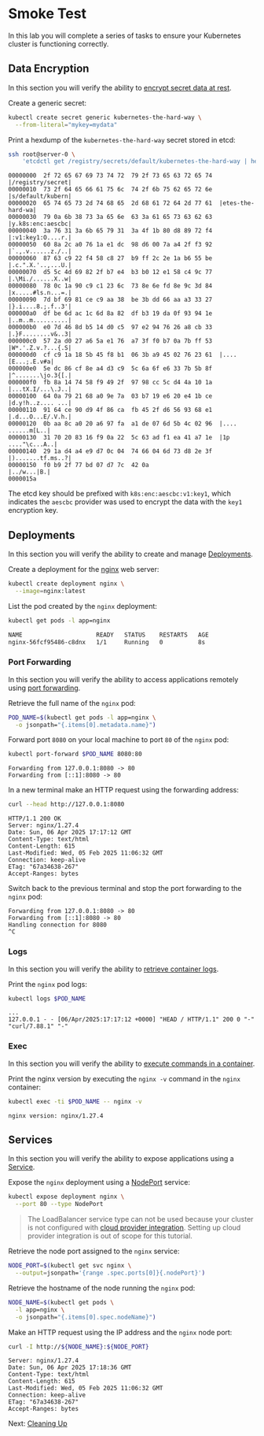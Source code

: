 # Smoke Test

In this lab you will complete a series of tasks to ensure your Kubernetes cluster is functioning correctly.

## Data Encryption

In this section you will verify the ability to [encrypt secret data at rest](https://kubernetes.io/docs/tasks/administer-cluster/encrypt-data/#verifying-that-data-is-encrypted).

Create a generic secret:

```bash
kubectl create secret generic kubernetes-the-hard-way \
  --from-literal="mykey=mydata"
```

Print a hexdump of the `kubernetes-the-hard-way` secret stored in etcd:

```bash
ssh root@server-0 \
    'etcdctl get /registry/secrets/default/kubernetes-the-hard-way | hexdump -C'
```

```text
00000000  2f 72 65 67 69 73 74 72  79 2f 73 65 63 72 65 74  |/registry/secret|
00000010  73 2f 64 65 66 61 75 6c  74 2f 6b 75 62 65 72 6e  |s/default/kubern|
00000020  65 74 65 73 2d 74 68 65  2d 68 61 72 64 2d 77 61  |etes-the-hard-wa|
00000030  79 0a 6b 38 73 3a 65 6e  63 3a 61 65 73 63 62 63  |y.k8s:enc:aescbc|
00000040  3a 76 31 3a 6b 65 79 31  3a 4f 1b 80 d8 89 72 f4  |:v1:key1:O....r.|
00000050  60 8a 2c a0 76 1a e1 dc  98 d6 00 7a a4 2f f3 92  |`.,.v......z./..|
00000060  87 63 c9 22 f4 58 c8 27  b9 ff 2c 2e 1a b6 55 be  |.c.".X.'..,...U.|
00000070  d5 5c 4d 69 82 2f b7 e4  b3 b0 12 e1 58 c4 9c 77  |.\Mi./......X..w|
00000080  78 0c 1a 90 c9 c1 23 6c  73 8e 6e fd 8e 9c 3d 84  |x.....#ls.n...=.|
00000090  7d bf 69 81 ce c9 aa 38  be 3b dd 66 aa a3 33 27  |}.i....8.;.f..3'|
000000a0  df be 6d ac 1c 6d 8a 82  df b3 19 da 0f 93 94 1e  |..m..m..........|
000000b0  e0 7d 46 8d b5 14 d0 c5  97 e2 94 76 26 a8 cb 33  |.}F........v&..3|
000000c0  57 2a d0 27 a6 5a e1 76  a7 3f f0 b7 0a 7b ff 53  |W*.'.Z.v.?...{.S|
000000d0  cf c9 1a 18 5b 45 f8 b1  06 3b a9 45 02 76 23 61  |....[E...;.E.v#a|
000000e0  5e dc 86 cf 8e a4 d3 c9  5c 6a 6f e6 33 7b 5b 8f  |^.......\jo.3{[.|
000000f0  fb 8a 14 74 58 f9 49 2f  97 98 cc 5c d4 4a 10 1a  |...tX.I/...\.J..|
00000100  64 0a 79 21 68 a0 9e 7a  03 b7 19 e6 20 e4 1b ce  |d.y!h..z.... ...|
00000110  91 64 ce 90 d9 4f 86 ca  fb 45 2f d6 56 93 68 e1  |.d...O...E/.V.h.|
00000120  0b aa 8c a0 20 a6 97 fa  a1 de 07 6d 5b 4c 02 96  |.... ......m[L..|
00000130  31 70 20 83 16 f9 0a 22  5c 63 ad f1 ea 41 a7 1e  |1p ...."\c...A..|
00000140  29 1a d4 a4 e9 d7 0c 04  74 66 04 6d 73 d8 2e 3f  |).......tf.ms..?|
00000150  f0 b9 2f 77 bd 07 d7 7c  42 0a                    |../w...|B.|
0000015a
```

The etcd key should be prefixed with `k8s:enc:aescbc:v1:key1`, which indicates the `aescbc` provider was used to encrypt the data with the `key1` encryption key.

## Deployments

In this section you will verify the ability to create and manage [Deployments](https://kubernetes.io/docs/concepts/workloads/controllers/deployment/).

Create a deployment for the [nginx](https://nginx.org/en/) web server:

```bash
kubectl create deployment nginx \
  --image=nginx:latest
```

List the pod created by the `nginx` deployment:

```bash
kubectl get pods -l app=nginx
```

```bash
NAME                     READY   STATUS    RESTARTS   AGE
nginx-56fcf95486-c8dnx   1/1     Running   0          8s
```

### Port Forwarding

In this section you will verify the ability to access applications remotely using [port forwarding](https://kubernetes.io/docs/tasks/access-application-cluster/port-forward-access-application-cluster/).

Retrieve the full name of the `nginx` pod:

```bash
POD_NAME=$(kubectl get pods -l app=nginx \
  -o jsonpath="{.items[0].metadata.name}")
```

Forward port `8080` on your local machine to port `80` of the `nginx` pod:

```bash
kubectl port-forward $POD_NAME 8080:80
```

```text
Forwarding from 127.0.0.1:8080 -> 80
Forwarding from [::1]:8080 -> 80
```

In a new terminal make an HTTP request using the forwarding address:

```bash
curl --head http://127.0.0.1:8080
```

```text
HTTP/1.1 200 OK
Server: nginx/1.27.4
Date: Sun, 06 Apr 2025 17:17:12 GMT
Content-Type: text/html
Content-Length: 615
Last-Modified: Wed, 05 Feb 2025 11:06:32 GMT
Connection: keep-alive
ETag: "67a34638-267"
Accept-Ranges: bytes
```

Switch back to the previous terminal and stop the port forwarding to the `nginx` pod:

```text
Forwarding from 127.0.0.1:8080 -> 80
Forwarding from [::1]:8080 -> 80
Handling connection for 8080
^C
```

### Logs

In this section you will verify the ability to [retrieve container logs](https://kubernetes.io/docs/concepts/cluster-administration/logging/).

Print the `nginx` pod logs:

```bash
kubectl logs $POD_NAME
```

```text
...
127.0.0.1 - - [06/Apr/2025:17:17:12 +0000] "HEAD / HTTP/1.1" 200 0 "-" "curl/7.88.1" "-"
```

### Exec

In this section you will verify the ability to [execute commands in a container](https://kubernetes.io/docs/tasks/debug-application-cluster/get-shell-running-container/#running-individual-commands-in-a-container).

Print the nginx version by executing the `nginx -v` command in the `nginx` container:

```bash
kubectl exec -ti $POD_NAME -- nginx -v
```

```text
nginx version: nginx/1.27.4
```

## Services

In this section you will verify the ability to expose applications using a [Service](https://kubernetes.io/docs/concepts/services-networking/service/).

Expose the `nginx` deployment using a [NodePort](https://kubernetes.io/docs/concepts/services-networking/service/#type-nodeport) service:

```bash
kubectl expose deployment nginx \
  --port 80 --type NodePort
```

> The LoadBalancer service type can not be used because your cluster is not configured with [cloud provider integration](https://kubernetes.io/docs/getting-started-guides/scratch/#cloud-provider). Setting up cloud provider integration is out of scope for this tutorial.

Retrieve the node port assigned to the `nginx` service:

```bash
NODE_PORT=$(kubectl get svc nginx \
  --output=jsonpath='{range .spec.ports[0]}{.nodePort}')
```

Retrieve the hostname of the node running the `nginx` pod:

```bash
NODE_NAME=$(kubectl get pods \
  -l app=nginx \
  -o jsonpath="{.items[0].spec.nodeName}")
```

Make an HTTP request using the IP address and the `nginx` node port:

```bash
curl -I http://${NODE_NAME}:${NODE_PORT}
```

```text
Server: nginx/1.27.4
Date: Sun, 06 Apr 2025 17:18:36 GMT
Content-Type: text/html
Content-Length: 615
Last-Modified: Wed, 05 Feb 2025 11:06:32 GMT
Connection: keep-alive
ETag: "67a34638-267"
Accept-Ranges: bytes
```

Next: [Cleaning Up](13-cleanup.md)
